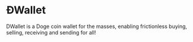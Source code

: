 # ÐWallet
DWallet is a Doge coin wallet for the masses, enabling frictionless buying, selling, receiving and sending for all!
